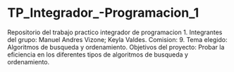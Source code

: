 # TP_Integrador_-Programacion_1
Repositorio del trabajo practico integrador de programacion 1.
Integrantes del grupo: Manuel Andres Vizone; Keyla Valdes.
Comision: 9.
Tema elegido: Algoritmos de busqueda y ordenamiento.
Objetivos del proyecto: Probar la eficiencia en los diferentes tipos de algoritmos de busqueda y ordenamiento.

